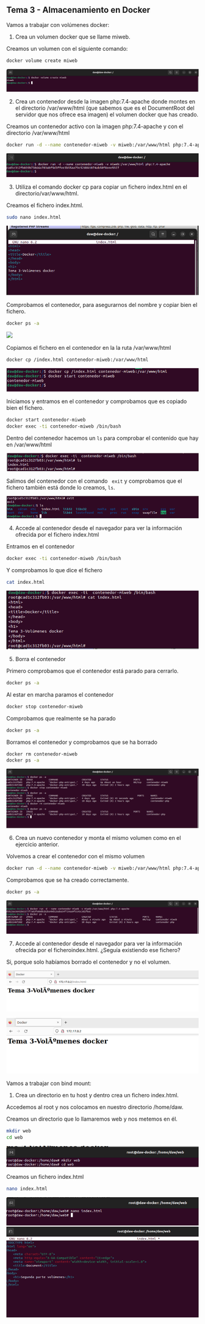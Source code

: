 ## Tema 3 - Almacenamiento en Docker

Vamos a trabajar con volúmenes docker:
1. Crea un volumen docker que se llame miweb.

Creamos un volumen con el siguiente comando:

```bash
docker volume create miweb
```
![](assets/ejercicio1.png)

2. Crea un contenedor desde la imagen php:7.4-apache donde montes en el directorio /var/www/html (que sabemos que es el DocumentRoot del servidor que nos ofrece esa imagen) el volumen docker que has creado.

Creamos un contenedor activo con la imagen php:7.4-apache y con el directorio /var/www/html

```bash
docker run -d --name contenedor-miweb -v miweb:/var/www/html php:7.4-apache
```
![](assets/ejercicio2.png)

3. Utiliza el comando docker cp para copiar un fichero index.html en el directorio/var/www/html.

Creamos el fichero index.html.

```bash
sudo nano index.html
```

![](assets/ejercicio3-1.png)

Comprobamos el contenedor, para asegurarnos del nombre y copiar bien el fichero.

```bash
docker ps -a
````

![](assets/ejercicio3-2.png)

Copiamos el fichero en el contenedor en la la ruta /var/www/html

```bash
docker cp /index.html contenedor-miweb:/var/www/html
```

![](assets/ejercicio3-3.png)

Iniciamos y entramos en el contenedor y comprobamos que es copiado bien el fichero.

```bash
docker start contenedor-miweb
docker exec -ti contenedor-miweb /bin/bash
```

Dentro del contenedor hacemos un ```ls``` para comprobar el contenido que hay en /var/www/html

![](assets/ejercicio3-4.png)

Salimos del contenedor con el comando ``` exit``` y comprobamos que el fichero también está donde lo creamos, ```ls```.

![](assets/ejercicio3-5.png)

4. Accede al contenedor desde el navegador para ver la información ofrecida por el fichero index.html

Entramos en el contenedor

```bash
docker exec -ti contenedor-miweb /bin/bash
```
Y comprobamos lo que dice el fichero 

```bash
cat index.html
```

![](assets/ejercicio4.png)

5. Borra el contenedor

Primero comprobamos que el contenedor está parado para cerrarlo.

```bash
docker ps -a
```
Al estar en marcha paramos el contenedor

```bash 
docker stop contenedor-miweb
```
Comprobamos que realmente se ha parado

```bash 
docker ps -a
```

Borramos el contenedor y comprobamos que se ha borrado 

```bash
docker rm contenedor-miweb
docker ps -a
```
![](assets/ejercicio5.png)

6. Crea un nuevo contenedor y monta el mismo volumen como en el ejercicio anterior.

Volvemos a crear el contenedor con el mismo volumen

```bash
docker run -d --name contenedor-miweb -v miweb:/var/www/html php:7.4-apache
```
Comprobamos que se ha creado correctamente.

```bash 
docker ps -a
```
![](assets/ejercicio6.png)

7. Accede al contenedor desde el navegador para ver la información ofrecida por el ficheroindex.html. ¿Seguía existiendo ese fichero?

Si, porque solo habíamos borrado el contenedor y no el volumen.

![](assets/ejercicio7-1.png)

![](assets/ejercicio7-2.png)

Vamos a trabajar con bind mount:

1. Crea un directorio en tu host y dentro crea un fichero index.html.

Accedemos al root y nos colocamos en nuestro directorio /home/daw.

Creamos un directorio que lo llamaremos web y nos metemos en él.
```bash
mkdir web
cd web
```
![](assets/ejercicio1-1-a.png)

Creamos un fichero index.html

```bash
nano index.html
```

![](assets/ejercicio1-1-b1.png)
![](assets/ejercicio1-1-b.png)

